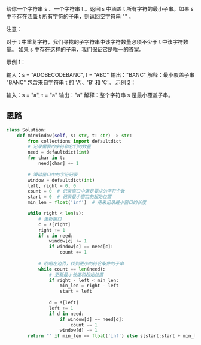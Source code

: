 给你一个字符串 s 、一个字符串 t 。返回 s 中涵盖 t 所有字符的最小子串。如果 s 中不存在涵盖 t 所有字符的子串，则返回空字符串 "" 。

 

注意：

对于 t 中重复字符，我们寻找的子字符串中该字符数量必须不少于 t 中该字符数量。
如果 s 中存在这样的子串，我们保证它是唯一的答案。
 

示例 1：

输入：s = "ADOBECODEBANC", t = "ABC"
输出："BANC"
解释：最小覆盖子串 "BANC" 包含来自字符串 t 的 'A'、'B' 和 'C'。
示例 2：

输入：s = "a", t = "a"
输出："a"
解释：整个字符串 s 是最小覆盖子串。

## 思路


```py
class Solution:
    def minWindow(self, s: str, t: str) -> str:
        from collections import defaultdict
        # 记录需要的字符和它们的数量
        need = defaultdict(int)
        for char in t:
            need[char] += 1
        
        # 滑动窗口中的字符记录
        window = defaultdict(int)
        left, right = 0, 0
        count = 0  # 记录窗口中满足要求的字符个数
        start = 0  # 记录最小窗口的起始位置
        min_len = float('inf')  # 用来记录最小窗口的长度

        while right < len(s):
            # 更新窗口
            c = s[right]
            right += 1
            if c in need:
                window[c] += 1
                if window[c] == need[c]:
                    count += 1
            
            # 收缩左边界，找到更小的符合条件的子串
            while count == len(need):
                # 更新最小长度和起始位置
                if right - left < min_len:
                    min_len = right - left
                    start = left
                
                d = s[left]
                left += 1
                if d in need:
                    if window[d] == need[d]:
                        count -= 1
                    window[d] -= 1
        return "" if min_len == float('inf') else s[start:start + min_len]
```